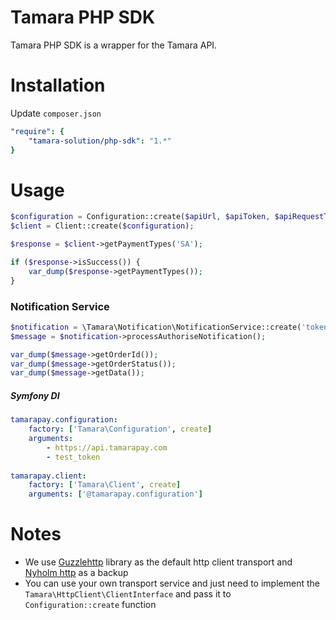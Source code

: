 # Tamara PHP SDK

Tamara PHP SDK is a wrapper for the Tamara API.

# Installation

Update `composer.json`

```yaml
"require": {
    "tamara-solution/php-sdk": "1.*"
}
```

# Usage

```php
$configuration = Configuration::create($apiUrl, $apiToken, $apiRequestTimeout, $transport);
$client = Client::create($configuration);

$response = $client->getPaymentTypes('SA');

if ($response->isSuccess()) {
    var_dump($response->getPaymentTypes());
}
```

### Notification Service
```php
$notification = \Tamara\Notification\NotificationService::create('token-key');
$message = $notification->processAuthoriseNotification();

var_dump($message->getOrderId());
var_dump($message->getOrderStatus());
var_dump($message->getData());
```

##### Symfony DI
```yaml
tamarapay.configuration:
    factory: ['Tamara\Configuration', create]
    arguments:
        - https://api.tamarapay.com
        - test_token
        
tamarapay.client:
    factory: ['Tamara\Client', create]
    arguments: ['@tamarapay.configuration']
```

# Notes
- We use [Guzzlehttp](http://docs.guzzlephp.org/en/stable/) library as the default http client transport and [Nyholm http](https://github.com/Nyholm/psr7) as a backup 
- You can use your own transport service and just need to implement the `Tamara\HttpClient\ClientInterface` and pass it to `Configuration::create` function
